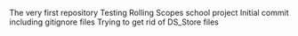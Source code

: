 The very first repository
Testing Rolling Scopes school project
Initial commit including gitignore files
Trying to get rid of DS_Store files